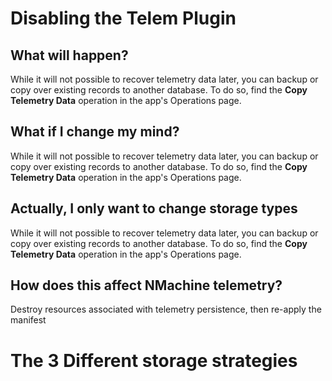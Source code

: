 
# Disabling the Telem Plugin

## What will happen?

While it will not possible to recover telemetry data later,
    you can backup or copy over existing records to another database.
    To do so, find the **Copy Telemetry Data** operation in the app's
    Operations page.

## What if I change my mind?

While it will not possible to recover telemetry data later,
    you can backup or copy over existing records to another database.
    To do so, find the **Copy Telemetry Data** operation in the app's
    Operations page.
    
## Actually, I only want to change storage types 

While it will not possible to recover telemetry data later,
    you can backup or copy over existing records to another database.
    To do so, find the **Copy Telemetry Data** operation in the app's
    Operations page.

## How does this affect NMachine telemetry?

Destroy resources associated with telemetry persistence,
    then re-apply the manifest



# The 3 Different storage strategies